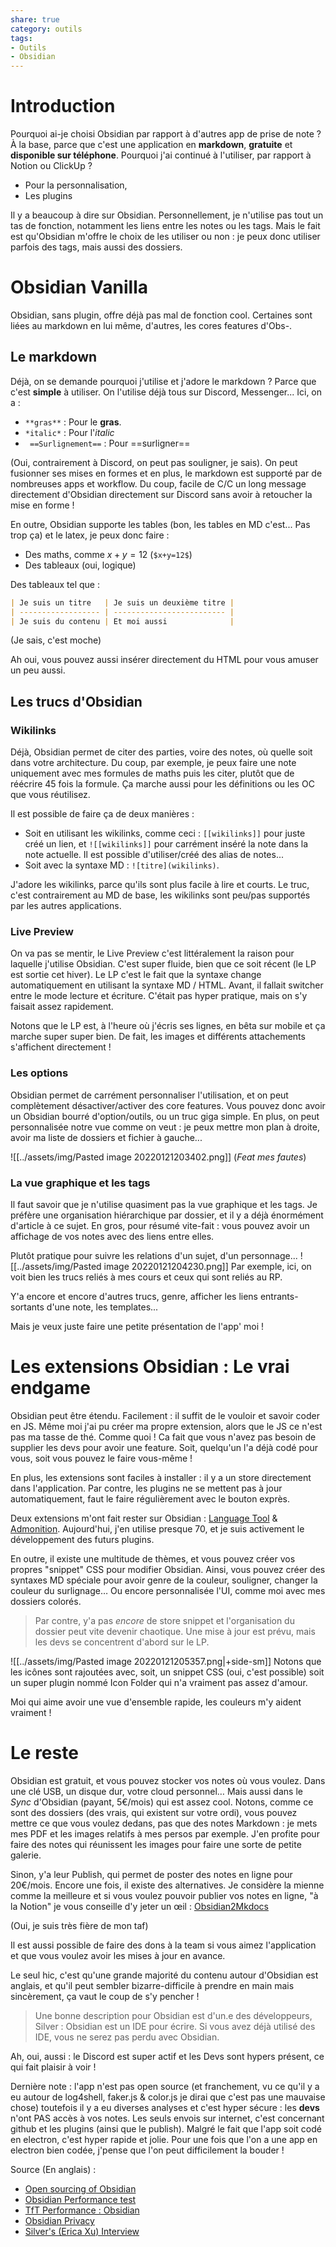 ```yaml
---
share: true
category: outils
tags: 
- Outils
- Obsidian
---
```


# Introduction

Pourquoi ai-je choisi Obsidian par rapport à d'autres app de prise de note ? À la base, parce que c'est une application en **markdown**, **gratuite** et **disponible sur téléphone**. Pourquoi j'ai continué à l'utiliser, par rapport à Notion ou ClickUp ? 
- Pour la personnalisation,
- Les plugins

Il y a beaucoup à dire sur Obsidian. Personnellement, je n'utilise pas tout un tas de fonction, notamment les liens entre les notes ou les tags. Mais le fait est qu'Obsidian m'offre le choix de les utiliser ou non : je peux donc utiliser parfois des tags, mais aussi des dossiers.


# Obsidian Vanilla

Obsidian, sans plugin, offre déjà pas mal de fonction cool. Certaines sont liées au markdown en lui même, d'autres, les cores features d'Obs-.

## Le markdown

Déjà, on se demande pourquoi j'utilise et j'adore le markdown ? Parce que c'est **simple** à utiliser. On l'utilise déjà tous sur Discord, Messenger... Ici, on a :
- `**gras**` : Pour le **gras**.
- `*italic*` : Pour l'*italic*
- ` ==Surlignement==` : Pour ==surligner==

(Oui, contrairement à Discord, on peut pas souligner, je sais). On peut fusionner ses mises en formes et en plus, le markdown est supporté par de nombreuses apps et workflow. Du coup, facile de C/C un long message directement d'Obsidian directement sur Discord sans avoir à retoucher la mise en forme !

En outre, Obsidian supporte les tables (bon, les tables en MD c'est... Pas trop ça) et le latex, je peux donc faire :
- Des maths, comme $x+y=12$ (`$x+y=12$`) 
- Des tableaux (oui, logique)

Des tableaux tel que :
```md
| Je suis un titre   | Je suis un deuxième titre |
| ------------------ | ------------------------- |
| Je suis du contenu | Et moi aussi              |
```

(Je sais, c'est moche)

Ah oui, vous pouvez aussi insérer directement du HTML pour vous amuser un peu aussi. 

## Les trucs d'Obsidian
### Wikilinks
Déjà, Obsidian permet de citer des parties, voire des notes, où quelle soit dans votre architecture. Du coup, par exemple, je peux faire une note uniquement avec mes formules de maths puis les citer, plutôt que de réécrire 45 fois la formule. Ça marche aussi pour les définitions ou les OC que vous réutilisez.

Il est possible de faire ça de deux manières :
- Soit en utilisant les wikilinks, comme ceci : `[[wikilinks]]` pour juste créé un lien, et `![[wikilinks]]` pour carrément inséré la note dans la note actuelle. Il est possible d'utiliser/créé des alias de notes...
- Soit avec la syntaxe MD : `![titre](wikilinks)`.

J'adore les wikilinks, parce qu'ils sont plus facile à lire et courts. Le truc, c'est contrairement au MD de base, les wikilinks sont peu/pas supportés par les autres applications. 

### Live Preview
On va pas se mentir, le Live Preview c'est littéralement la raison pour laquelle j'utilise Obsidian. C'est super fluide, bien que ce soit récent (le LP est sortie cet hiver). Le LP c'est le fait que la syntaxe change automatiquement en utilisant la syntaxe MD / HTML. Avant, il fallait switcher entre le mode lecture et écriture. C'était pas hyper pratique, mais on s'y faisait assez rapidement.

Notons que le LP est, à l'heure où j'écris ses lignes, en bêta sur mobile et ça marche super super bien. De fait, les images et différents attachements s'affichent directement !

### Les options
Obsidian permet de carrément personnaliser l'utilisation, et on peut complètement désactiver/activer des core features. Vous pouvez donc avoir un Obsidian bourré d'option/outils, ou un truc giga simple. En plus, on peut personnalisée notre vue comme on veut : je peux mettre mon plan à droite, avoir ma liste de dossiers et fichier à gauche...

![[../assets/img/Pasted image 20220121203402.png]]
(*Feat mes fautes*)

### La vue graphique et les tags
Il faut savoir que je n'utilise quasiment pas la vue graphique et les tags. Je préfère une organisation hiérarchique par dossier, et il y a déjà énormément d'article à ce sujet. En gros, pour résumé vite-fait : vous pouvez avoir un affichage de vos notes avec des liens entre elles.

Plutôt pratique pour suivre les relations d'un sujet, d'un personnage... 
![[../assets/img/Pasted image 20220121204230.png]]
Par exemple, ici, on voit bien les trucs reliés à mes cours et ceux qui sont reliés au RP. 

Y'a encore et encore d'autres trucs, genre, afficher les liens entrants-sortants d'une note, les templates... 

Mais je veux juste faire une petite présentation de l'app' moi !

# Les extensions Obsidian : Le vrai endgame

Obsidian peut être étendu. Facilement : il suffit de le vouloir et savoir coder en JS. Même moi j'ai pu créer ma propre extension, alors que le JS ce n'est pas ma tasse de thé. Comme quoi !
Ca fait que vous n'avez pas besoin de supplier les devs pour avoir une feature. Soit, quelqu'un l'a déjà codé pour vous, soit vous pouvez le faire vous-même !

En plus, les extensions sont faciles à installer : il y a un store directement dans l'application. Par contre, les plugins ne se mettent pas à jour automatiquement, faut le faire régulièrement avec le bouton exprès. 

Deux extensions m'ont fait rester sur Obsidian : [Language Tool](https://github.com/Clemens-E/obsidian-languagetool-plugin) & [Admonition](https://github.com/valentine195/obsidian-admonition). Aujourd'hui, j'en utilise presque 70, et je suis activement le développement des futurs plugins. 

En outre, il existe une multitude de thèmes, et vous pouvez créer vos propres "snippet" CSS pour modifier Obsidian. Ainsi, vous pouvez créer des syntaxes MD spéciale pour avoir genre de la couleur, souligner, changer la couleur du surlignage… Ou encore personnalisée l'UI, comme moi avec mes dossiers colorés.
> Par contre, y'a pas *encore* de store snippet et l'organisation du dossier peut vite devenir chaotique. Une mise à jour est prévu, mais les devs se concentrent d'abord sur le LP. 

![[../assets/img/Pasted image 20220121205357.png|+side-sm]] 
Notons que les icônes sont rajoutées avec, soit, un snippet CSS (oui, c'est possible) soit un super plugin nommé Icon Folder qui n'a vraiment pas assez d'amour.

Moi qui aime avoir une vue d'ensemble rapide, les couleurs m'y aident vraiment !

# Le reste
Obsidian est gratuit, et vous pouvez stocker vos notes où vous voulez. Dans une clé USB, un disque dur, votre cloud personnel… Mais aussi dans le *Sync* d'Obsidian (payant, 5€/mois) qui est assez cool. 
Notons, comme ce sont des dossiers (des vrais, qui existent sur votre ordi), vous pouvez mettre ce que vous voulez dedans, pas que des notes Markdown : je mets mes PDF et les images relatifs à mes persos par exemple. J'en profite pour faire des notes qui réunissent les images pour faire une sorte de petite galerie. 

Sinon, y'a leur Publish, qui permet de poster des notes en ligne pour 20€/mois. Encore une fois, il existe des alternatives. Je considère la mienne comme la meilleure et si vous voulez pouvoir publier vos notes en ligne, "à la Notion" je vous conseille d'y jeter un œil : [Obsidian2Mkdocs](https://github.com/Mara-Li/mkdocs_obsidian_publish)

(Oui, je suis très fière de mon taf)

Il est aussi possible de faire des dons à la team si vous aimez l'application et que vous voulez avoir les mises à jour en avance.

Le seul hic, c'est qu'une grande majorité du contenu autour d'Obsidian est anglais, et qu'il peut sembler bizarre-difficile à prendre en main mais sincèrement, ça vaut le coup de s'y pencher !
> Une bonne description pour Obsidian est d'un.e des développeurs, Silver : Obsidian est un IDE pour écrire. Si vous avez déjà utilisé des IDE, vous ne serez pas perdu avec Obsidian.

Ah, oui, aussi : le Discord est super actif et les Devs sont hypers présent, ce qui fait plaisir à voir !

Dernière note : l'app n'est pas open source (et franchement, vu ce qu'il y a eu autour de log4shell, faker.js & color.js je dirai que c'est pas une mauvaise chose) toutefois il y a eu diverses analyses et c'est hyper sécure : les **devs** n'ont PAS accès à vos notes. Les seuls envois sur internet, c'est concernant github et les plugins (ainsi que le publish). Malgré le fait que l'app soit codé en electron, c'est hyper rapide et jolie. Pour une fois que l'on a une app en electron bien codée, j'pense que l'on peut difficilement la bouder ! 

Source (En anglais) :
- [Open sourcing of Obsidian](https://forum.obsidian.md/t/open-sourcing-of-obsidian/1515/44)
- [Obsidian Performance test](https://www.zsolt.blog/2021/05/obsidian-performance-test-take-1.html)
- [TfT Performance : Obsidian](https://www.goedel.io/p/tft-performance-obsidian)
- [Obsidian Privacy](https://cdn.discordapp.com/attachments/908731169305153606/908774932077498408/unknown.png)
- [Silver's (Erica Xu) Interview ](https://nesslabs.com/obsidian-featured-tool)

